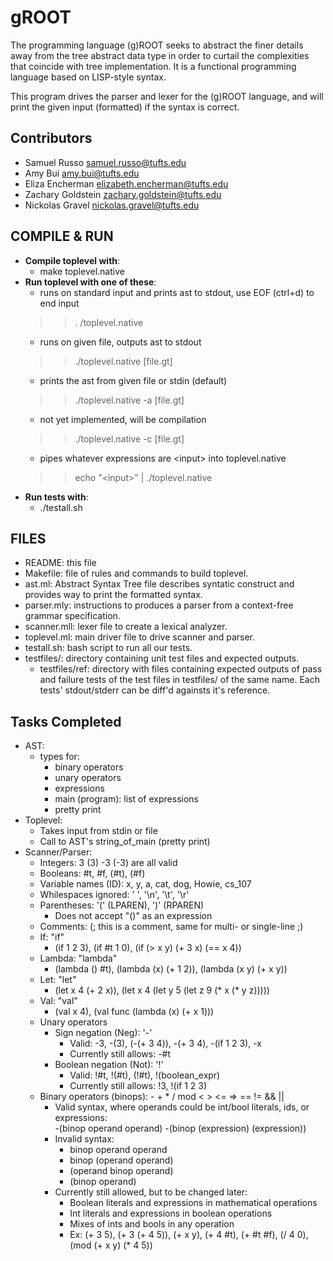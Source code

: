 # gROOT

The programming language (g)ROOT seeks to abstract the finer details away 
from the tree abstract data type in order to curtail the complexities that 
coincide with tree implementation. It is a functional programming language 
based on LISP-style syntax. 

This program drives the parser and lexer for the (g)ROOT language, 
and will 
print the given input (formatted) if the syntax is correct. 


## Contributors
- Samuel Russo          samuel.russo@tufts.edu
- Amy Bui               amy.bui@tufts.edu
- Eliza Encherman       elizabeth.encherman@tufts.edu
- Zachary Goldstein     zachary.goldstein@tufts.edu
- Nickolas Gravel       nickolas.gravel@tufts.edu



## COMPILE & RUN
- **Compile toplevel with**:
    - make toplevel.native
- **Run toplevel with one of these**:
    - runs on standard input and prints ast to stdout, use EOF (ctrl+d) to end input
    >>. /toplevel.native
    - runs on given file, outputs ast to stdout
    >> ./toplevel.native [file.gt]
    - prints the ast from given file or stdin (default)
    >> ./toplevel.native -a [file.gt] 
    - not yet implemented, will be compilation
    >> ./toplevel.native -c [file.gt] 
    - pipes whatever expressions are \<input\> into toplevel.native
    >> echo "\<input\>" | ./toplevel.native  
- **Run tests with**:
    - ./testall.sh



## FILES
- README: this file
- Makefile: file of rules and commands to build toplevel.
- ast.ml: Abstract Syntax Tree file describes syntatic construct and provides way to print the formatted syntax.
- parser.mly: instructions to produces a parser from a context-free grammar specification.
- scanner.mll: lexer file to create a lexical analyzer.
- toplevel.ml: main driver file to drive scanner and parser.
- testall.sh: bash script to run all our tests.
- testfiles/: directory containing unit test files and expected outputs.
    - testfiles/ref: directory with files containing expected outputs of pass and failure tests of the test files in testfiles/ of the same name. Each tests' stdout/stderr can be diff'd againsts it's reference. 



## Tasks Completed
- AST:
    - types for:
        - binary operators
        - unary operators
        - expressions
        - main (program): list of expressions
        - pretty print
- Toplevel:
    - Takes input from stdin or file
    - Call to AST's string_of_main (pretty print)
- Scanner/Parser:
    - Integers: 3 (3) -3 (-3)    are all valid
    - Booleans: #t, #f, (#t), (#f)
    - Variable names (ID): x, y, a, cat, dog, Howie, cs_107
    - Whilespaces ignored: ' ', '\n', '\t', '\r'
    - Parentheses: '(' (LPAREN), ')' (RPAREN)
        - Does not accept "()" as an expression
    - Comments: (; this is a comment, same for multi- or single-line ;)
    - If: "if"
        - (if 1 2 3), (if #t 1 0), (if (> x y) (+ 3 x) (== x 4))
    - Lambda: "lambda"
        - (lambda () #t), (lambda (x) (+ 1 2)), (lambda (x y) (+ x y)) 
    - Let: "let"
        - (let x 4 (+ 2 x)), (let x 4 (let y 5 (let z 9 (* x (* y z)))))
    - Val: "val"
        - (val x 4), (val func (lambda (x) (+ x 1)))
    - Unary operators
        - Sign negation (Neg): '-'
            - Valid: -3, -(3), (-(+ 3 4)), -(+ 3 4), -(if 1 2 3), -x
            - Currently still allows: -#t
        - Boolean negation (Not): '!'
            - Valid: !#t, !(#t), (!#t), !(boolean_expr)
            - Currently still allows: !3, !(if 1 2 3)
    - Binary operators (binops):  - + * / mod < > <= => == != && ||
        - Valid syntax, where operands could be int/bool literals, ids, or expressions:  
            -(binop operand operand)
            -(binop (expression) (expression))
        - Invalid syntax:   
            - binop operand operand
            - binop (operand operand)
            - (operand binop operand)
            - (binop operand)
        - Currently still allowed, but to be changed later:
            - Boolean literals and expressions in mathematical operations
            - Int literals and expressions in boolean operations
            - Mixes of ints and bools in any operation
            - Ex: (+ 3 5), (+ 3 (+ 4 5)), (+ x y), (+ 4 #t), (+ #t #f), (/ 4 0), (mod (+ x y) (* 4 5))
